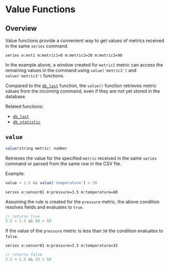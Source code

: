 # Value Functions

## Overview

Value functions provide a convenient way to get values of metrics received in the same `series` command.

```ls
series e:ent1 m:metric1=0 m:metric2=20 m:metric3=90
```

In the example above, a window created for `metric1` metric can access the remaining values in the command using `value('metric2')` and `value('metric3')` functions.

Compared to the [`db_last`](functions-series.md) function, the `value()` function retrieves metric values from the incoming command, even if they are not yet stored in the database.

Related functions:

* [`db_last`](functions-series.md#db_last)
* [`db_statistic`](functions-series.md#db_statistic)

## `value`

```java
value(string metric) number
```

Retrieves the value for the specified `metric` received in the same `series` command or parsed from the same row in the CSV file.

Example:

```javascript
value > 1.5 && value('temperature') > 50
```

```ls
series e:sensor01 m:pressure=3.5 m:temperature=80
```

Assuming the rule is created for the `pressure` metric, the above condition resolves fields and evaluates to `true`.

```javascript
// returns true
3.5 > 1.5 && 80 > 50
```

If the value of the `pressure` metric is less than `50` the condition evaluates to `false`.

```ls
series e:sensor01 m:pressure=3.5 m:temperature=33
```

```javascript
// returns false
3.5 > 1.5 && 33 > 50
```